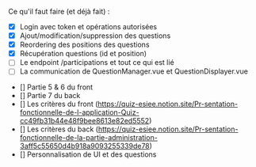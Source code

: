 Ce qu'il faut faire (et déjà fait) :

- [x] Login avec token et opérations autorisées
- [x] Ajout/modification/suppression des questions
- [x] Reordering des positions des questions
- [x] Récupération questions (id et position)
- [ ] Le endpoint /participations et tout ce qui est lié
- [ ] La communication de QuestionManager.vue et QuestionDisplayer.vue 
- [] Partie 5 & 6 du front
- [] Partie 7 du back
- [] Les critères du front (https://quiz-esiee.notion.site/Pr-sentation-fonctionnelle-de-l-application-Quiz-cc49fb31b44e48f9bee8613e82ed5552)
- [] Les critères du back (https://quiz-esiee.notion.site/Pr-sentation-fonctionnelle-de-la-partie-administration-3aff5c55650d4b918a9093255339de78)
- [] Personnalisation de UI et des questions